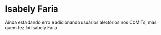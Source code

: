 # Isabely Faria
Ainda esta dando erro e adicionando usuários aleatórios nos COMITs, mas quem fez foi Isabely Faria